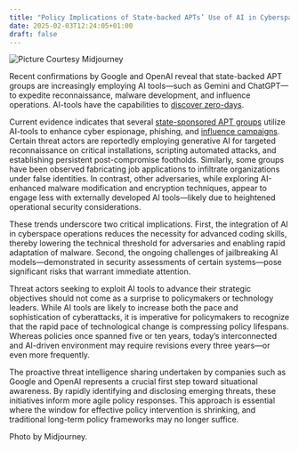 ```yaml
---
title: "Policy Implications of State-backed APTs’ Use of AI in Cyberspace"
date: 2025-02-03T12:24:05+01:00
draft: false
---
```


![Picture Courtesy Midjourney](/images/20250203-AI-Cyberspace-operations.png)

Recent confirmations by Google and OpenAI reveal that state-backed APT groups are increasingly employing AI tools—such as Gemini and ChatGPT—to expedite reconnaissance, malware development, and influence operations. AI-tools have the capabilities to [discover zero-days](https://www.scworld.com/news/googles-big-sleep-llm-agent-discovers-exploitable-bug-in-sqlite). 

Current evidence indicates that several [state-sponsored APT groups]( https://www.bleepingcomputer.com/news/security/google-says-hackers-abuse-gemini-ai-to-empower-their-attacks/) utilize AI-tools to enhance cyber espionage, phishing, and [influence campaigns](https://www.bleepingcomputer.com/news/security/openai-confirms-threat-actors-use-chatgpt-to-write-malware/). Certain threat actors are reportedly employing generative AI for targeted reconnaissance on critical installations, scripting automated attacks, and establishing persistent post-compromise footholds. Similarly, some groups have been observed fabricating job applications to infiltrate organizations under false identities. In contrast, other adversaries, while exploring AI-enhanced malware modification and encryption techniques, appear to engage less with externally developed AI tools—likely due to heightened operational security considerations.

These trends underscore two critical implications. First, the integration of AI in cyberspace operations reduces the necessity for advanced coding skills, thereby lowering the technical threshold for adversaries and enabling rapid adaptation of malware. Second, the ongoing challenges of jailbreaking AI models—demonstrated in security assessments of certain systems—pose significant risks that warrant immediate attention.

Threat actors seeking to exploit AI tools to advance their strategic objectives should not come as a surprise to policymakers or technology leaders. While AI tools are likely to increase both the pace and sophistication of cyberattacks, it is imperative for policymakers to recognize that the rapid pace of technological change is compressing policy lifespans. Whereas policies once spanned five or ten years, today’s interconnected and AI-driven environment may require revisions every three years—or even more frequently.

The proactive threat intelligence sharing undertaken by companies such as Google and OpenAI represents a crucial first step toward situational awareness. By rapidly identifying and disclosing emerging threats, these initiatives inform more agile policy responses. This approach is essential where the window for effective policy intervention is shrinking, and traditional long-term policy frameworks may no longer suffice.

Photo by Midjourney.